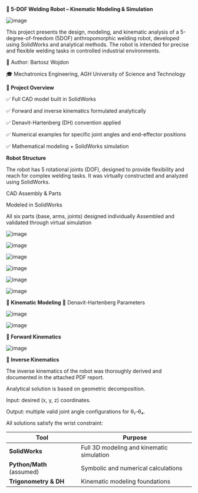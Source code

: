 **🤖 5-DOF Welding Robot – Kinematic Modeling & Simulation**

![image](https://github.com/user-attachments/assets/6064e07f-f151-4632-926a-ae4558f96e22)

This project presents the design, modeling, and kinematic analysis of a 5-degree-of-freedom (5DOF) anthropomorphic welding robot, developed using SolidWorks and analytical methods. The robot is intended for precise and flexible welding tasks in controlled industrial environments.

📘 Author: Bartosz Wojdon

🎓 Mechatronics Engineering, AGH University of Science and Technology


**📌 Project Overview**

✅ Full CAD model built in SolidWorks

✅ Forward and inverse kinematics formulated analytically

✅ Denavit-Hartenberg (DH) convention applied

✅ Numerical examples for specific joint angles and end-effector positions

✅ Mathematical modeling + SolidWorks simulation


**Robot Structure**

The robot has 5 rotational joints (DOF), designed to provide flexibility and reach for complex welding tasks. It was virtually constructed and analyzed using SolidWorks.


CAD Assembly & Parts

Modeled in SolidWorks

All six parts (base, arms, joints) designed individually Assembled and validated through virtual simulation

![image](https://github.com/user-attachments/assets/0d700a51-7dc4-4b42-b0ba-bb00f3cc907e)

![image](https://github.com/user-attachments/assets/5186a953-f16b-40eb-a3ea-ba5ead44f44f)

![image](https://github.com/user-attachments/assets/46b5e495-ab5f-4b4a-a930-37fb27708916)

![image](https://github.com/user-attachments/assets/10cc32fa-e6c2-4d98-8af4-0f55a48d2f7c)

![image](https://github.com/user-attachments/assets/083a2846-5aa4-4e67-bd84-b2559c8e47a5)

![image](https://github.com/user-attachments/assets/e341a49c-4dc2-44ce-9c7a-985229d648c7)


**🧮 Kinematic Modeling**
🔧 Denavit-Hartenberg Parameters

![image](https://github.com/user-attachments/assets/897dfce3-0951-4253-b3bf-4723d5312e49)

![image](https://github.com/user-attachments/assets/417bbe8c-30b5-4f3e-ab7f-c28eea30a145)


**🔁 Forward Kinematics**

![image](https://github.com/user-attachments/assets/bab3b3cb-2e1e-4320-906f-f2d3479817a9)

**🔄 Inverse Kinematics**

The inverse kinematics of the robot was thoroughly derived and documented in the attached PDF report.

Analytical solution is based on geometric decomposition.

Input: desired (x, y, z) coordinates.

Output: multiple valid joint angle configurations for θ₁–θ₄.

All solutions satisfy the wrist constraint:


| Tool                      | Purpose                                   |
| ------------------------- | ----------------------------------------- |
| **SolidWorks**            | Full 3D modeling and kinematic simulation |
| **Python/Math** (assumed) | Symbolic and numerical calculations       |
| **Trigonometry & DH**     | Kinematic modeling foundations            |
